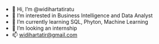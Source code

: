 - 👋 Hi, I’m @widihartatiratu
- 👀 I’m interested in Business Intelligence and Data Analyst
- 🌱 I’m currently learning SQL, Phyton, Machine Learning
- 💞️ I’m looking an internship
- 📫 widihartatir@gmail.com

<!---
widihartatiratu/widihartatiratu is a ✨ special ✨ repository because its `README.md` (this file) appears on your GitHub profile.
You can click the Preview link to take a look at your changes.
--->
